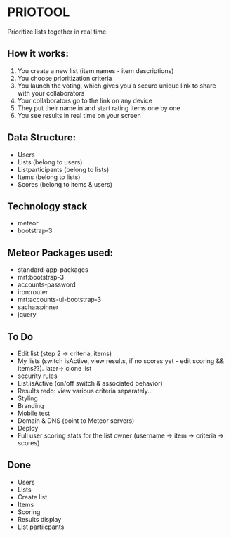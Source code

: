 # PRIOTOOL
Prioritize lists together in real time.

## How it works:
1. You create a new list (item names - item descriptions)
2. You choose prioritization criteria
3. You launch the voting, which gives you a secure unique link to share with your collaborators
4. Your collaborators go to the link on any device
5. They put their name in and start rating items one by one
6. You see results in real time on your screen

## Data Structure:
* Users
* Lists (belong to users)
* Listparticipants (belong to lists)
* Items (belong to lists)
* Scores (belong to items & users)

## Technology stack
* meteor
* bootstrap-3

## Meteor Packages used:
* standard-app-packages
* mrt:bootstrap-3
* accounts-password
* iron:router
* mrt:accounts-ui-bootstrap-3
* sacha:spinner
* jquery

## To Do
* Edit list (step 2 -> criteria, items)
* My lists (switch isActive, view results, if no scores yet - edit scoring && items??). later-> clone list
* security rules
* List.isActive (on/off switch & associated behavior)
* Results redo:
  view various criteria separately...
* Styling
* Branding
* Mobile test
* Domain & DNS (point to Meteor servers)
* Deploy
* Full user scoring stats for the list owner (username -> item -> criteria -> scores)

## Done
* Users
* Lists
* Create list
* Items
* Scoring
* Results display
* List partiicpants

